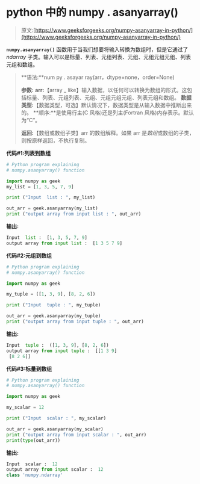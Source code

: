 # python 中的 numpy . asanyarray()

> 原文:[https://www.geeksforgeeks.org/numpy-asanyarray-in-python/](https://www.geeksforgeeks.org/numpy-asanyarray-in-python/)

**`numpy.asanyarray()`** 函数用于当我们想要将输入转换为数组时，但是它通过了 *ndarray* 子类。输入可以是标量、列表、元组列表、元组、元组元组元组、列表元组和数组。

> **语法:**num py . asayar ray(arr，dtype=none，order=None)
> 
> **参数:**
> **arr:**【array _ like】输入数据，以任何可以转换为数组的形式。这包括标量、列表、元组列表、元组、元组元组元组、列表元组和数组。
> **数据类型:**【数据类型，可选】默认情况下，数据类型是从输入数据中推断出来的。
> **顺序:**是使用行主(C 风格)还是列主(Fortran 风格)内存表示。默认为“C”。
> 
> **返回:**【数组或数组子类】arr 的数组解释。如果 arr 是*数组*或数组的子类，则按原样返回，不执行复制。

**代码#1:列表到数组**

```py
# Python program explaining
# numpy.asanyarray() function

import numpy as geek
my_list = [1, 3, 5, 7, 9]

print ("Input  list : ", my_list)

out_arr = geek.asanyarray(my_list)
print ("output array from input list : ", out_arr) 
```

**输出:**

```py
Input  list :  [1, 3, 5, 7, 9]
output array from input list :  [1 3 5 7 9]

```

**代码#2:元组到数组**

```py
# Python program explaining
# numpy.asanyarray() function

import numpy as geek

my_tuple = ([1, 3, 9], [8, 2, 6])

print ("Input  tuple : ", my_tuple)

out_arr = geek.asanyarray(my_tuple) 
print ("output array from input tuple : ", out_arr) 
```

**输出:**

```py
Input  tuple :  ([1, 3, 9], [8, 2, 6])
output array from input tuple :  [[1 3 9]
 [8 2 6]]

```

**代码#3:标量到数组**

```py
# Python program explaining
# numpy.asanyarray() function

import numpy as geek

my_scalar = 12

print ("Input  scalar : ", my_scalar)

out_arr = geek.asanyarray(my_scalar) 
print ("output array from input scalar : ", out_arr) 
print(type(out_arr))
```

**输出:**

```py
Input  scalar :  12
output array from input scalar :  12
class 'numpy.ndarray'

```